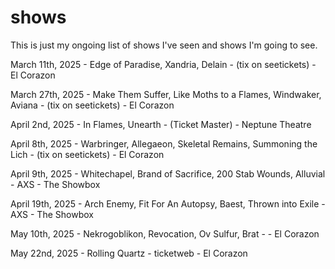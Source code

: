 # shows

This is just my ongoing list of shows I've seen and shows I'm going to see.



March 11th, 2025 - Edge of Paradise, Xandria, Delain - (tix on seetickets) - El Corazon

March 27th, 2025 - Make Them Suffer, Like Moths to a Flames, Windwaker, Aviana - (tix on seetickets) - El Corazon

April 2nd, 2025 - In Flames, Unearth - (Ticket Master) - Neptune Theatre

April 8th, 2025 - Warbringer, Allegaeon, Skeletal Remains, Summoning the Lich - (tix on seetickets) - El Corazon

April 9th, 2025 - Whitechapel, Brand of Sacrifice, 200 Stab Wounds, Alluvial - AXS - The Showbox

April 19th, 2025 - Arch Enemy, Fit For An Autopsy, Baest, Thrown into Exile - AXS - The Showbox

May 10th, 2025 - Nekrogoblikon, Revocation, Ov Sulfur, Brat -  - El Corazon

May 22nd, 2025 - Rolling Quartz - ticketweb - El Corazon
